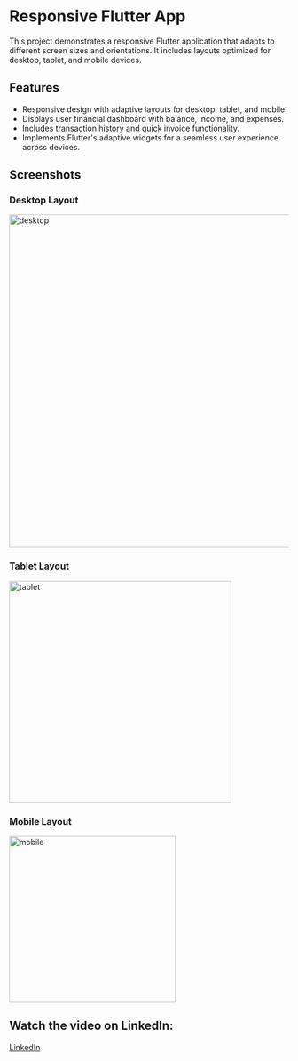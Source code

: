 # Responsive Flutter App

This project demonstrates a responsive Flutter application that adapts to different screen sizes and orientations. It includes layouts optimized for desktop, tablet, and mobile devices.

## Features

- Responsive design with adaptive layouts for desktop, tablet, and mobile.
- Displays user financial dashboard with balance, income, and expenses.
- Includes transaction history and quick invoice functionality.
- Implements Flutter's adaptive widgets for a seamless user experience across devices.

## Screenshots

### Desktop Layout
<img src="https://github.com/ahmedsaad123456/Responsive_Dashboard_App/assets/102562587/84656e4a-68c4-4402-9201-3581823929de" alt="desktop" width="600">

### Tablet Layout
<img src="https://github.com/ahmedsaad123456/Responsive_Dashboard_App/assets/102562587/0a96d8b9-7c85-43d7-a0f3-30e4d6d8ff1e" alt="tablet" width="400">

### Mobile Layout
<img src="https://github.com/ahmedsaad123456/Responsive_Dashboard_App/assets/102562587/14acfa5c-2208-410b-98f1-ad603ea93197" alt="mobile" width="300">


## Watch the video on LinkedIn:

[LinkedIn](https://www.linkedin.com/posts/ahmed-saad-867b5a280_i-am-thrilled-to-share-that-i-have-completed-activity-7208442394101350400-QyF7?utm_source=share&utm_medium=member_android)

